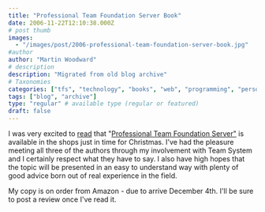 ```yaml
---
title: "Professional Team Foundation Server Book"
date: 2006-11-22T12:10:38.000Z
# post thumb
images:
  - "/images/post/2006-professional-team-foundation-server-book.jpg"
#author
author: "Martin Woodward"
# description
description: "Migrated from old blog archive"
# Taxonomies
categories: ["tfs", "technology", "books", "web", "programming", "personal"]
tags: ["blog", "archive"]
type: "regular" # available type (regular or featured)
draft: false
---
```

[](http://www.amazon.co.uk/gp/product/0471919306?ie=UTF8&tag=woodwardwebcom&linkCode=as2&camp=1634&creative=6738&creativeASIN=0471919306)I was very excited to [read](http://teamsystemrocks.com/blogs/mickey_gousset/archive/2006/11/21/1226.aspx) that "[Professional Team Foundation Server"](http://www.amazon.co.uk/gp/product/0471919306?ie=UTF8&tag=woodwardwebcom&linkCode=as2&camp=1634&creative=6738&creativeASIN=0471919306) is available in the shops just in time for Christmas.  I've had the pleasure meeting all three of the authors through my involvement with Team System and I certainly respect what they have to say.  I also have high hopes that the topic will be presented in an easy to understand way with plenty of good advice born out of real experience in the field. 

My copy is on order from Amazon - due to arrive December 4th.  I'll be sure to post a review once I've read it.